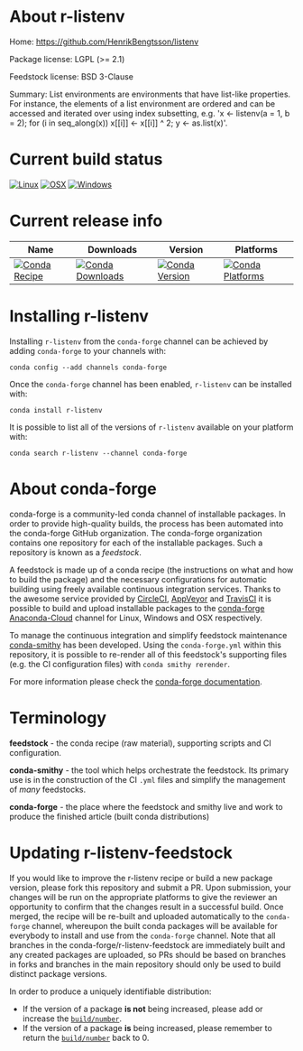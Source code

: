 About r-listenv
===============

Home: https://github.com/HenrikBengtsson/listenv

Package license: LGPL (>= 2.1)

Feedstock license: BSD 3-Clause

Summary: List environments are environments that have list-like properties.  For instance, the elements of a list environment are ordered and can be accessed and iterated over using index subsetting, e.g. 'x <- listenv(a = 1, b = 2); for (i in seq_along(x)) x[[i]] <- x[[i]] ^ 2; y <- as.list(x)'.



Current build status
====================

[![Linux](https://img.shields.io/circleci/project/github/conda-forge/r-listenv-feedstock/master.svg?label=Linux)](https://circleci.com/gh/conda-forge/r-listenv-feedstock)
[![OSX](https://img.shields.io/travis/conda-forge/r-listenv-feedstock/master.svg?label=macOS)](https://travis-ci.org/conda-forge/r-listenv-feedstock)
[![Windows](https://img.shields.io/appveyor/ci/conda-forge/r-listenv-feedstock/master.svg?label=Windows)](https://ci.appveyor.com/project/conda-forge/r-listenv-feedstock/branch/master)

Current release info
====================

| Name | Downloads | Version | Platforms |
| --- | --- | --- | --- |
| [![Conda Recipe](https://img.shields.io/badge/recipe-r--listenv-green.svg)](https://anaconda.org/conda-forge/r-listenv) | [![Conda Downloads](https://img.shields.io/conda/dn/conda-forge/r-listenv.svg)](https://anaconda.org/conda-forge/r-listenv) | [![Conda Version](https://img.shields.io/conda/vn/conda-forge/r-listenv.svg)](https://anaconda.org/conda-forge/r-listenv) | [![Conda Platforms](https://img.shields.io/conda/pn/conda-forge/r-listenv.svg)](https://anaconda.org/conda-forge/r-listenv) |

Installing r-listenv
====================

Installing `r-listenv` from the `conda-forge` channel can be achieved by adding `conda-forge` to your channels with:

```
conda config --add channels conda-forge
```

Once the `conda-forge` channel has been enabled, `r-listenv` can be installed with:

```
conda install r-listenv
```

It is possible to list all of the versions of `r-listenv` available on your platform with:

```
conda search r-listenv --channel conda-forge
```


About conda-forge
=================

conda-forge is a community-led conda channel of installable packages.
In order to provide high-quality builds, the process has been automated into the
conda-forge GitHub organization. The conda-forge organization contains one repository
for each of the installable packages. Such a repository is known as a *feedstock*.

A feedstock is made up of a conda recipe (the instructions on what and how to build
the package) and the necessary configurations for automatic building using freely
available continuous integration services. Thanks to the awesome service provided by
[CircleCI](https://circleci.com/), [AppVeyor](https://www.appveyor.com/)
and [TravisCI](https://travis-ci.org/) it is possible to build and upload installable
packages to the [conda-forge](https://anaconda.org/conda-forge)
[Anaconda-Cloud](https://anaconda.org/) channel for Linux, Windows and OSX respectively.

To manage the continuous integration and simplify feedstock maintenance
[conda-smithy](https://github.com/conda-forge/conda-smithy) has been developed.
Using the ``conda-forge.yml`` within this repository, it is possible to re-render all of
this feedstock's supporting files (e.g. the CI configuration files) with ``conda smithy rerender``.

For more information please check the [conda-forge documentation](https://conda-forge.org/docs/).

Terminology
===========

**feedstock** - the conda recipe (raw material), supporting scripts and CI configuration.

**conda-smithy** - the tool which helps orchestrate the feedstock.
                   Its primary use is in the construction of the CI ``.yml`` files
                   and simplify the management of *many* feedstocks.

**conda-forge** - the place where the feedstock and smithy live and work to
                  produce the finished article (built conda distributions)


Updating r-listenv-feedstock
============================

If you would like to improve the r-listenv recipe or build a new
package version, please fork this repository and submit a PR. Upon submission,
your changes will be run on the appropriate platforms to give the reviewer an
opportunity to confirm that the changes result in a successful build. Once
merged, the recipe will be re-built and uploaded automatically to the
`conda-forge` channel, whereupon the built conda packages will be available for
everybody to install and use from the `conda-forge` channel.
Note that all branches in the conda-forge/r-listenv-feedstock are
immediately built and any created packages are uploaded, so PRs should be based
on branches in forks and branches in the main repository should only be used to
build distinct package versions.

In order to produce a uniquely identifiable distribution:
 * If the version of a package **is not** being increased, please add or increase
   the [``build/number``](https://conda.io/docs/user-guide/tasks/build-packages/define-metadata.html#build-number-and-string).
 * If the version of a package **is** being increased, please remember to return
   the [``build/number``](https://conda.io/docs/user-guide/tasks/build-packages/define-metadata.html#build-number-and-string)
   back to 0.
